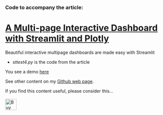 ### Code to accompany the article:

# [A Multi-page Interactive Dashboard with Streamlit and Plotly](https://towardsdatascience.com/a-multi-page-interactive-dashboard-with-streamlit-and-plotly-c3182443871a)
Beautiful interactive multipage dashboards are made easy with Streamlit

- _sttest4.py_ is the code from the article

You see a demo [here](http://ajstreamlit.herokuapp.com/)

See other content on my [Github web page](https://alanjones2.github.io/).

If you find this content useful, please consider this... <br/><br/>
<a href='https://ko-fi.com/M4M64THKG' target='_blank'><img height='36' style='border:0px;height:36px;' src='https://cdn.ko-fi.com/cdn/kofi2.png?v=2' border='0' alt='Buy Me a Coffee at ko-fi.com' /></a>